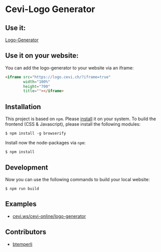 # Cevi-Logo Generator

## Use it:

[Logo-Generator](https://logo.cevi.ch)

## Use it on your website:

You can add the logo-generator to your website via an iframe:

```html
<iframe src="https://logo.cevi.ch/?iframe=true"
        width="100%"
        height="700"
        title=""></iframe>
```

## Installation

This project is based on `npm`. Please [install](https://www.npmjs.com/get-npm) it on your system.
To build the frontend (CSS & Javascript), please install the following modules:

```shell script
$ npm install -g browserify
```

Install now the node-packages via `npm`:

```shell script
$ npm install
```

## Development

Now you can use the following commands to build your local website:

```shell script
$ npm run build
```

## Examples

- [cevi.ws/cevi-online/logo-generator](https://www.cevi.ws/cevi-online/logo-generator)

## Contributors

- [btemperli](https://github.com/btemperli)
